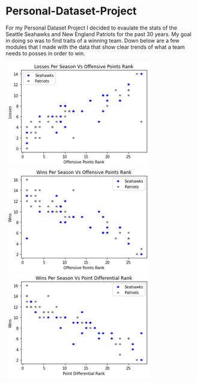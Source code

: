 # Personal-Dataset-Project
For my Personal Dataset Project I decided to evaulate the stats of the Seattle Seahawks and New England Patriots for the past 30 years. My goal in doing so was to find traits of a winning team. Down below are a few modules that I made with the data that show clear trends of what a team needs to posses in order to win.

![l vs off pt rk](https://github.com/Philip-Bailey/Personal-Dataset-Project/blob/master/L%20vs%20Off%20Pt%20Rk.png)
![w vs off pt rk](https://github.com/Philip-Bailey/Personal-Dataset-Project/blob/master/W%20vs%20Off%20Pt%20Rk.png)
![w vs pt dif rk](https://github.com/Philip-Bailey/Personal-Dataset-Project/blob/master/W%20vs%20Pt%20Dif%20Rk.png)
